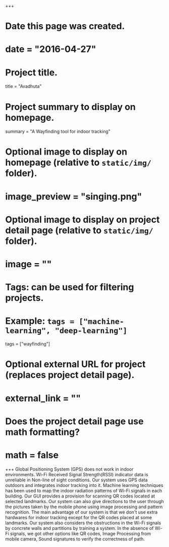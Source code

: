 +++
# Date this page was created.
# date = "2016-04-27"

# Project title.
title = "Avadhuta"

# Project summary to display on homepage.
summary = "A Wayfinding tool for indoor tracking"

# Optional image to display on homepage (relative to `static/img/` folder).
# image_preview = "singing.png"

# Optional image to display on project detail page (relative to `static/img/` folder).
# image = ""

# Tags: can be used for filtering projects.
# Example: `tags = ["machine-learning", "deep-learning"]`
tags = ["wayfinding"]

# Optional external URL for project (replaces project detail page).
# external_link = ""

# Does the project detail page use math formatting?
# math = false

+++
Global Positioning System (GPS)  does not work in indoor environments.
Wi-Fi Received Signal Strength(RSSI) indicator data is unreliable in Non-line of sight conditions.
Our system uses GPS data outdoors and integrates indoor tracking into it.
Machine learning techniques has been used to map the indoor radiation patterns of Wi-Fi signals in each building.
Our GUI provides a provision for scanning QR codes located at selected landmarks.
Our system can also give directions to the user through the pictures taken by the mobile phone using image processing and pattern recognition.
The main advantage of our system is that we don't use extra hardwares for indoor tracking except for the QR codes placed at some landmarks.
Our system also considers the obstructions in the Wi-Fi signals by concrete walls and partitions by training a system.
In the absence of Wi-Fi signals, we got other options like
QR codes,
Image Processing from mobile camera,
Sound signatures to verify the correctness of path.
